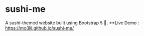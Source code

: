 # sushi-me
A sushi-themed website built using Bootstrap 5 🎨.
**Live Demo : https://mo3lii.github.io/sushi-me/
